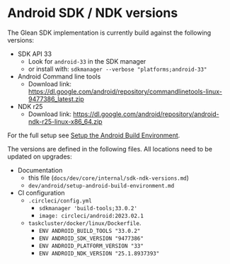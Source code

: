 # Android SDK / NDK versions

The Glean SDK implementation is currently build against the following versions:

* SDK API 33
    * Look for `android-33` in the SDK manager
    * or install with: `sdkmanager --verbose "platforms;android-33"`
* Android Command line tools
    * Download link: <https://dl.google.com/android/repository/commandlinetools-linux-9477386_latest.zip>
* NDK r25
    * Download link: <https://dl.google.com/android/repository/android-ndk-r25-linux-x86_64.zip>

For the full setup see [Setup the Android Build Environment](setup-android-build-environment.html).

The versions are defined in the following files.
All locations need to be updated on upgrades:

* Documentation
    * this file (`docs/dev/core/internal/sdk-ndk-versions.md`)
    * `dev/android/setup-android-build-environment.md`
* CI configuration
    * `.circleci/config.yml`
        * `sdkmanager 'build-tools;33.0.2'`
        * `image: circleci/android:2023.02.1`
    * `taskcluster/docker/linux/Dockerfile`.
        * `ENV ANDROID_BUILD_TOOLS "33.0.2"`
        * `ENV ANDROID_SDK_VERSION "9477386"`
        * `ENV ANDROID_PLATFORM_VERSION "33"`
        * `ENV ANDROID_NDK_VERSION "25.1.8937393"`
